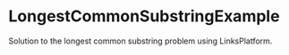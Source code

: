 # LongestCommonSubstringExample
Solution to the longest common substring problem using LinksPlatform.
